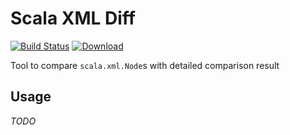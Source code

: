 # Scala XML Diff
[![Build Status](https://travis-ci.org/andyglow/scala-xml-diff.svg)](https://travis-ci.org/andyglow/scala-xml-diff)
[![Download](https://api.bintray.com/packages/andyglow/scala-tools/scala-xml-diff/images/download.svg) ](https://bintray.com/andyglow/scala-tools/scala-xml-diff/_latestVersion)

Tool to compare `scala.xml.Node`s with detailed comparison result

## Usage
_TODO_